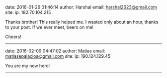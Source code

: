 date: 2016-01-26 01:46:14
author: Harshal
email: harshal2623@gmail.com
site: 
ip: 182.70.104.215

Thanks brother! This really helped me. 
I wasted only about an hour, thanks to your post. 
If we ever meet, beers on me!

Cheers!

- - - - - - - - - - - - - - - -

date: 2016-02-09 04:47:02
author: Matias
email: matiasepalacios@gmail.com
site: 
ip: 190.124.129.45

You are my new hero!

- - - - - - - - - - - - - - - -

